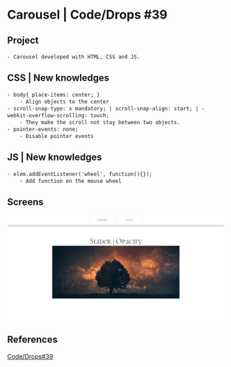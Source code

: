 # Carousel | Code/Drops #39

## Project
    - Carousel developed with HTML, CSS and JS.

## CSS | New knowledges
    - body{ place-items: center; } 
        - Align objects to the center 
    - scroll-snap-type: x mandatory; | scroll-snap-align: start; | -webkit-overflow-scrolling: touch;
        - They make the scroll not stay between two objects.
    - pointer-events: none;
        - Disable pointer events
## JS | New knowledges
    - elem.addEventListener('wheel', function(){});
        - Add function on the mouse wheel

## Screens
![Slider](./assets/screens/slider.png)

## References
[Code/Drops#39](https://youtu.be/SGwHpzgqzgk)